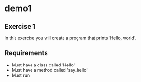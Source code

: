 # demo1

## Exercise 1

In this exercise you will create a program that prints 'Hello, world'.

## Requirements
* Must have a class called 'Hello'
* Must have a method called 'say_hello'
* Must run
